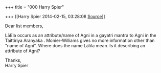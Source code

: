 +++
title = "000 Harry Spier"

+++
[[Harry Spier	2014-02-15, 03:28:08 [Source](https://groups.google.com/g/samskrita/c/Qtea0_wgDAQ)]]



Dear list members,

Lālīla occurs as an attribute/name of Agni in a gayatri mantra to Agni in the Taittiriya Aranyaka . Monier-Williams gives no more information other than "name of Agni". Where does the name Lālīla mean. Is it describing an attribute of Agni?

Thanks,  
Harry Spier

